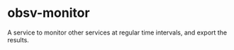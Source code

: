 # obsv-monitor

A service to monitor other services at regular time intervals, and export the results.
